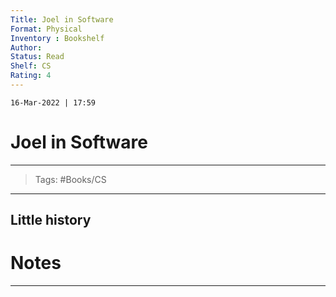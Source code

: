 ```yaml
---
Title: Joel in Software
Format: Physical
Inventory : Bookshelf
Author: 
Status: Read
Shelf: CS
Rating: 4
---
```

`16-Mar-2022 | 17:59`

# Joel in Software
---

> Tags:  #Books/CS

---

## Little history



# Notes 
---


